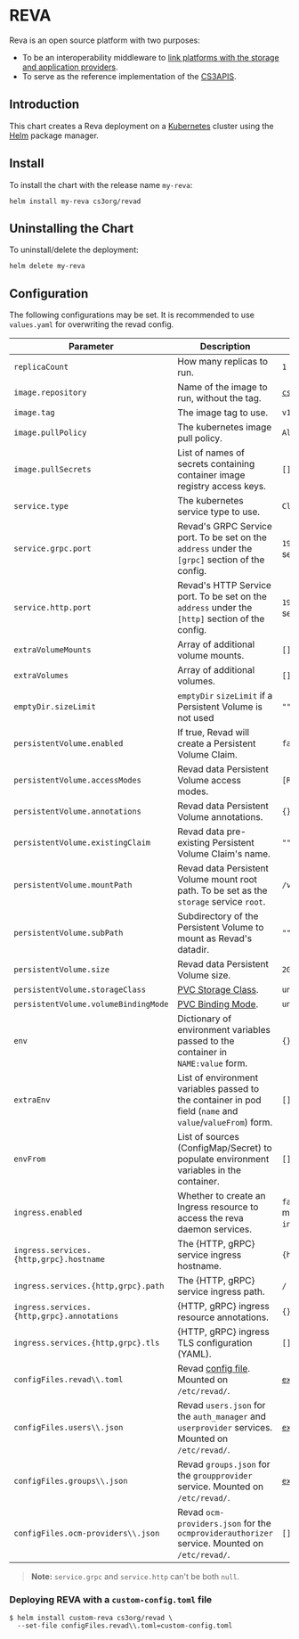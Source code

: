 # REVA

Reva is an open source platform with two purposes:

- To be an interoperability middleware to [link platforms with the storage and application providers](https://reva.link/docs/overview/).
- To serve as the reference implementation of the [CS3APIS](https://github.com/cs3org/cs3apis).

## Introduction

This chart creates a Reva deployment on a [Kubernetes](http://kubernetes.io) cluster using the [Helm](https://helm.sh) package manager.

## Install

To install the chart with the release name `my-reva`:

```console
helm install my-reva cs3org/revad
```

## Uninstalling the Chart

To uninstall/delete the deployment:

```console
helm delete my-reva
```

## Configuration

The following configurations may be set. It is recommended to use `values.yaml` for overwriting the revad config.

| Parameter                                  | Description                                                                                                  | Default                                                                                                                   |
| ------------------------------------------ | ------------------------------------------------------------------------------------------------------------ | ------------------------------------------------------------------------------------------------------------------------- |
| `replicaCount`                             | How many replicas to run.                                                                                    | `1`                                                                                                                       |
| `image.repository`                         | Name of the image to run, without the tag.                                                                   | [`cs3org/revad`](https://hub.docker.com/r/cs3org/revad)                                                                   |
| `image.tag`                                | The image tag to use.                                                                                        | `v1.7.0`                                                                                                                  |
| `image.pullPolicy`                         | The kubernetes image pull policy.                                                                            | `Always`                                                                                                                  |
| `image.pullSecrets`                        | List of names of secrets containing container image registry access keys.                                    | `[]`                                                                                                                      |
| `service.type`                             | The kubernetes service type to use.                                                                          | `ClusterIP`                                                                                                               |
| `service.grpc.port`                        | Revad's GRPC Service port. To be set on the `address` under the `[grpc]` section of the config.              | `19000`. Can be explicitly disabled by setting `service.grpc` to `null`.                                                  |
| `service.http.port`                        | Revad's HTTP Service port. To be set on the `address` under the `[http]` section of the config.              | `19001`. Can be explicitly disabled by setting `service.http` to `null`.                                                  |
| `extraVolumeMounts`                        | Array of additional volume mounts.                                                                           | `[]`                                                                                                                      |
| `extraVolumes`                             | Array of additional volumes.                                                                                 | `[]`                                                                                                                      |
| `emptyDir.sizeLimit`                       | `emptyDir` `sizeLimit` if a Persistent Volume is not used                                                    | `""`                                                                                                                      |
| `persistentVolume.enabled`                 | If true, Revad will create a Persistent Volume Claim.                                                        | `false`                                                                                                                   |
| `persistentVolume.accessModes`             | Revad data Persistent Volume access modes.                                                                   | `[ReadWriteOnce]`                                                                                                         |
| `persistentVolume.annotations`             | Revad data Persistent Volume annotations.                                                                    | `{}`                                                                                                                      |
| `persistentVolume.existingClaim`           | Revad data pre-existing Persistent Volume Claim's name.                                                      | `""`                                                                                                                      |
| `persistentVolume.mountPath`               | Revad data Persistent Volume mount root path. To be set as the `storage` service `root`.                     | `/var/tmp/reva`                                                                                                           |
| `persistentVolume.subPath`                 | Subdirectory of the Persistent Volume to mount as Revad's datadir.                                           | `""`                                                                                                                      |
| `persistentVolume.size`                    | Revad data Persistent Volume size.                                                                           | `2Gi`                                                                                                                     |
| `persistentVolume.storageClass`            | [PVC Storage Class](https://kubernetes.io/docs/concepts/storage/storage-classes/#the-storageclass-resource). | `unset`                                                                                                                   |
| `persistentVolume.volumeBindingMode`       | [PVC Binding Mode](https://kubernetes.io/docs/concepts/storage/storage-classes/#volume-binding-mode).        | `unset`                                                                                                                   |
| `env`                                      | Dictionary of environment variables passed to the container in `NAME:value` form.                            | `{}`                                                                                                                      |
| `extraEnv`                                 | List of environment variables passed to the container in pod field (`name` and `value`/`valueFrom`) form.    | `[]`                                                                                                                      |
| `envFrom`                                  | List of sources (ConfigMap/Secret) to populate environment variables in the container.                       | `[]`                                                                                                                      |
| `ingress.enabled`                          | Whether to create an Ingress resource to access the reva daemon services.                                    | `false`. Individual ingress resources might be disabled by setting `ingress.services.{http,grpc}` to `null`.              |
| `ingress.services.{http,grpc}.hostname`    | The {HTTP, gRPC} service ingress hostname.                                                                   | `{http,grpc}.revad.local`                                                                                                 |
| `ingress.services.{http,grpc}.path`        | The {HTTP, gRPC} service ingress path.                                                                       | `/`                                                                                                                       |
| `ingress.services.{http,grpc}.annotations` | {HTTP, gRPC} ingress resource annotations.                                                                   | `{}`                                                                                                                      |
| `ingress.services.{http,grpc}.tls`         | {HTTP, gRPC} ingress TLS configuration (YAML).                                                               | `[]`                                                                                                                      |
| `configFiles.revad\\.toml`                 | Revad [config file](https://reva.link/docs/config/). Mounted on `/etc/revad/`.                               | [`examples/standalone/standalone.toml`](https://github.com/cs3org/reva/blob/master/examples/standalone/standalone.toml)   |
| `configFiles.users\\.json`                 | Revad `users.json` for the `auth_manager` and `userprovider` services. Mounted on `/etc/revad/`.             | [`examples/standalone/users.demo.json`](https://github.com/cs3org/reva/blob/master/examples/standalone/users.demo.json)   |
| `configFiles.groups\\.json`                | Revad `groups.json` for the `groupprovider` service. Mounted on `/etc/revad/`.                               | [`examples/standalone/groups.demo.json`](https://github.com/cs3org/reva/blob/master/examples/standalone/groups.demo.json) |
| `configFiles.ocm-providers\\.json`         | Revad `ocm-providers.json` for the `ocmproviderauthorizer` service. Mounted on `/etc/revad/`.                | `[]`                                                                                                                      |

> **Note:** `service.grpc` and `service.http` can't be both `null`.

### Deploying REVA with a `custom-config.toml` file

```console
$ helm install custom-reva cs3org/revad \
  --set-file configFiles.revad\\.toml=custom-config.toml
```
